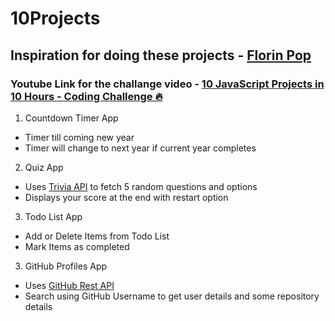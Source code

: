 # 10Projects

## Inspiration for doing these projects - [Florin Pop](https://github.com/florinpop17)
### Youtube Link for the challange video - [10 JavaScript Projects in 10 Hours - Coding Challenge 🔥](https://www.youtube.com/watch?v=dtKciwk_si4&t=20430s)

1. Countdown Timer App
  - Timer till coming new year
  - Timer will change to next year if current year completes
  
2. Quiz App
  - Uses [Trivia API](https://opentdb.com/api_config.php) to fetch 5 random questions and options
  - Displays your score at the end with restart option

3. Todo List App
  - Add or Delete Items from Todo List
  - Mark Items as completed

3. GitHub Profiles App
  - Uses [GitHub Rest API](https://developer.github.com/v3/)
  - Search using GitHub Username to get user details and some repository details